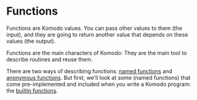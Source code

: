 # Functions

Functions are Komodo values. You can pass other values to them (the input), and they are going to return another value that depends on these values (the output).

Functions are the main characters of Komodo: They are the main tool to describe routines and reuse them.

There are two ways of describing functions: [named functions](./functions/named_functions.md) and [anonymous functions](./functions/anonymous_functions.md). But first, we'll look at some (named functions) that come pre-implemented and included when you write a Komodo program: the [builtin functions](./functions/builtin_functions.md).
